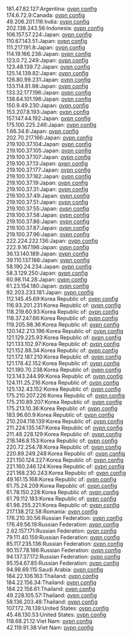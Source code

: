 181.47.82.127:Argentina: [ovpn config](vpn/181_47_82_127.ovpn)  
174.6.72.9:Canada: [ovpn config](vpn/174_6_72_9.ovpn)  
49.206.201.116:India: [ovpn config](vpn/49_206_201_116.ovpn)  
202.138.243.56:Indonesia: [ovpn config](vpn/202_138_243_56.ovpn)  
106.157.57.224:Japan: [ovpn config](vpn/106_157_57_224.ovpn)  
110.67.143.51:Japan: [ovpn config](vpn/110_67_143_51.ovpn)  
111.217.191.8:Japan: [ovpn config](vpn/111_217_191_8.ovpn)  
114.19.166.236:Japan: [ovpn config](vpn/114_19_166_236.ovpn)  
123.0.72.249:Japan: [ovpn config](vpn/123_0_72_249.ovpn)  
123.48.139.72:Japan: [ovpn config](vpn/123_48_139_72.ovpn)  
125.14.139.82:Japan: [ovpn config](vpn/125_14_139_82.ovpn)  
126.80.99.231:Japan: [ovpn config](vpn/126_80_99_231.ovpn)  
133.114.81.98:Japan: [ovpn config](vpn/133_114_81_98.ovpn)  
133.32.177.196:Japan: [ovpn config](vpn/133_32_177_196.ovpn)  
138.64.101.196:Japan: [ovpn config](vpn/138_64_101_196.ovpn)  
150.9.49.230:Japan: [ovpn config](vpn/150_9_49_230.ovpn)  
153.207.8.193:Japan: [ovpn config](vpn/153_207_8_193.ovpn)  
157.147.44.192:Japan: [ovpn config](vpn/157_147_44_192.ovpn)  
175.100.225.246:Japan: [ovpn config](vpn/175_100_225_246.ovpn)  
1.66.34.6:Japan: [ovpn config](vpn/1_66_34_6.ovpn)  
202.70.217.166:Japan: [ovpn config](vpn/202_70_217_166.ovpn)  
219.100.37.104:Japan: [ovpn config](vpn/219_100_37_104.ovpn)  
219.100.37.105:Japan: [ovpn config](vpn/219_100_37_105.ovpn)  
219.100.37.107:Japan: [ovpn config](vpn/219_100_37_107.ovpn)  
219.100.37.13:Japan: [ovpn config](vpn/219_100_37_13.ovpn)  
219.100.37.177:Japan: [ovpn config](vpn/219_100_37_177.ovpn)  
219.100.37.182:Japan: [ovpn config](vpn/219_100_37_182.ovpn)  
219.100.37.19:Japan: [ovpn config](vpn/219_100_37_19.ovpn)  
219.100.37.31:Japan: [ovpn config](vpn/219_100_37_31.ovpn)  
219.100.37.49:Japan: [ovpn config](vpn/219_100_37_49.ovpn)  
219.100.37.51:Japan: [ovpn config](vpn/219_100_37_51.ovpn)  
219.100.37.55:Japan: [ovpn config](vpn/219_100_37_55.ovpn)  
219.100.37.58:Japan: [ovpn config](vpn/219_100_37_58.ovpn)  
219.100.37.86:Japan: [ovpn config](vpn/219_100_37_86.ovpn)  
219.100.37.87:Japan: [ovpn config](vpn/219_100_37_87.ovpn)  
219.100.37.96:Japan: [ovpn config](vpn/219_100_37_96.ovpn)  
222.224.222.136:Japan: [ovpn config](vpn/222_224_222_136.ovpn)  
222.9.167.196:Japan: [ovpn config](vpn/222_9_167_196.ovpn)  
36.13.140.189:Japan: [ovpn config](vpn/36_13_140_189.ovpn)  
39.110.137.186:Japan: [ovpn config](vpn/39_110_137_186.ovpn)  
58.190.24.234:Japan: [ovpn config](vpn/58_190_24_234.ovpn)  
58.3.129.250:Japan: [ovpn config](vpn/58_3_129_250.ovpn)  
60.98.114.28:Japan: [ovpn config](vpn/60_98_114_28.ovpn)  
61.23.154.180:Japan: [ovpn config](vpn/61_23_154_180.ovpn)  
92.203.233.181:Japan: [ovpn config](vpn/92_203_233_181.ovpn)  
112.145.45.69:Korea Republic of: [ovpn config](vpn/112_145_45_69.ovpn)  
116.93.201.231:Korea Republic of: [ovpn config](vpn/116_93_201_231.ovpn)  
118.219.60.93:Korea Republic of: [ovpn config](vpn/118_219_60_93.ovpn)  
118.37.247.66:Korea Republic of: [ovpn config](vpn/118_37_247_66.ovpn)  
119.205.98.36:Korea Republic of: [ovpn config](vpn/119_205_98_36.ovpn)  
120.142.213.196:Korea Republic of: [ovpn config](vpn/120_142_213_196.ovpn)  
121.129.225.93:Korea Republic of: [ovpn config](vpn/121_129_225_93.ovpn)  
121.133.102.97:Korea Republic of: [ovpn config](vpn/121_133_102_97.ovpn)  
121.152.88.34:Korea Republic of: [ovpn config](vpn/121_152_88_34.ovpn)  
121.172.187.210:Korea Republic of: [ovpn config](vpn/121_172_187_210.ovpn)  
121.178.42.152:Korea Republic of: [ovpn config](vpn/121_178_42_152.ovpn)  
121.180.70.238:Korea Republic of: [ovpn config](vpn/121_180_70_238.ovpn)  
123.143.244.99:Korea Republic of: [ovpn config](vpn/123_143_244_99.ovpn)  
124.111.25.216:Korea Republic of: [ovpn config](vpn/124_111_25_216.ovpn)  
125.132.43.152:Korea Republic of: [ovpn config](vpn/125_132_43_152.ovpn)  
175.210.207.226:Korea Republic of: [ovpn config](vpn/175_210_207_226.ovpn)  
175.210.89.207:Korea Republic of: [ovpn config](vpn/175_210_89_207.ovpn)  
175.213.10.36:Korea Republic of: [ovpn config](vpn/175_213_10_36.ovpn)  
183.96.60.9:Korea Republic of: [ovpn config](vpn/183_96_60_9.ovpn)  
210.204.118.139:Korea Republic of: [ovpn config](vpn/210_204_118_139.ovpn)  
211.224.135.147:Korea Republic of: [ovpn config](vpn/211_224_135_147.ovpn)  
211.48.228.129:Korea Republic of: [ovpn config](vpn/211_48_228_129.ovpn)  
218.146.8.153:Korea Republic of: [ovpn config](vpn/218_146_8_153.ovpn)  
220.72.254.78:Korea Republic of: [ovpn config](vpn/220_72_254_78.ovpn)  
220.89.249.248:Korea Republic of: [ovpn config](vpn/220_89_249_248.ovpn)  
221.150.124.227:Korea Republic of: [ovpn config](vpn/221_150_124_227.ovpn)  
221.160.246.124:Korea Republic of: [ovpn config](vpn/221_160_246_124.ovpn)  
221.168.230.243:Korea Republic of: [ovpn config](vpn/221_168_230_243.ovpn)  
49.161.15.168:Korea Republic of: [ovpn config](vpn/49_161_15_168.ovpn)  
61.75.24.209:Korea Republic of: [ovpn config](vpn/61_75_24_209.ovpn)  
61.78.150.228:Korea Republic of: [ovpn config](vpn/61_78_150_228.ovpn)  
61.79.112.183:Korea Republic of: [ovpn config](vpn/61_79_112_183.ovpn)  
61.98.255.221:Korea Republic of: [ovpn config](vpn/61_98_255_221.ovpn)  
217.138.212.58:Romania: [ovpn config](vpn/217_138_212_58.ovpn)  
176.210.30.56:Russian Federation: [ovpn config](vpn/176_210_30_56.ovpn)  
176.49.56.19:Russian Federation: [ovpn config](vpn/176_49_56_19.ovpn)  
2.62.157.171:Russian Federation: [ovpn config](vpn/2_62_157_171.ovpn)  
79.111.40.159:Russian Federation: [ovpn config](vpn/79_111_40_159.ovpn)  
85.117.235.136:Russian Federation: [ovpn config](vpn/85_117_235_136.ovpn)  
90.157.78.186:Russian Federation: [ovpn config](vpn/90_157_78_186.ovpn)  
94.137.37.172:Russian Federation: [ovpn config](vpn/94_137_37_172.ovpn)  
95.154.67.85:Russian Federation: [ovpn config](vpn/95_154_67_85.ovpn)  
94.98.69.115:Saudi Arabia: [ovpn config](vpn/94_98_69_115.ovpn)  
184.22.106.163:Thailand: [ovpn config](vpn/184_22_106_163.ovpn)  
184.22.156.34:Thailand: [ovpn config](vpn/184_22_156_34.ovpn)  
184.22.156.61:Thailand: [ovpn config](vpn/184_22_156_61.ovpn)  
49.228.105.57:Thailand: [ovpn config](vpn/49_228_105_57.ovpn)  
58.136.203.48:Thailand: [ovpn config](vpn/58_136_203_48.ovpn)  
107.172.76.139:United States: [ovpn config](vpn/107_172_76_139.ovpn)  
45.48.130.53:United States: [ovpn config](vpn/45_48_130_53.ovpn)  
118.68.21.12:Viet Nam: [ovpn config](vpn/118_68_21_12.ovpn)  
42.119.91.38:Viet Nam: [ovpn config](vpn/42_119_91_38.ovpn)  
